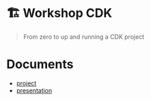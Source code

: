 # 🏗️ Workshop CDK

> From zero to up and running a CDK project

# Documents

- [project](./proj/README.md)
- [presentation](./pres/README.md)